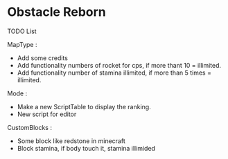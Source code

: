 # Obstacle Reborn

TODO List

MapType :
- Add some credits
- Add functionality numbers of rocket for cps, if more thant 10 = illimited.
- Add functionality number of stamina illimited, if more than 5 times = illimited.

Mode :
- Make a new ScriptTable to display the ranking.
- New script for editor

CustomBlocks :
- Some block like redstone in minecraft
- Block stamina, if body touch it, stamina illimided
